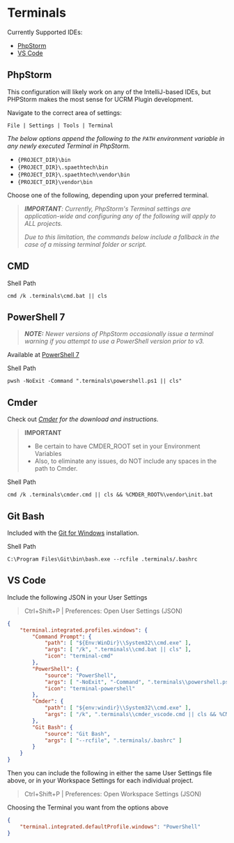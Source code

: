 # Terminals

Currently Supported IDEs:
- [PhpStorm](#PhpStorm)
- [VS Code](#VS%20Code)

## PhpStorm

This configuration will likely work on any of the IntelliJ-based IDEs, but PHPStorm makes the most sense for UCRM Plugin
development.

Navigate to the correct area of settings:

```
File | Settings | Tools | Terminal
```

_The below options append the following to the `PATH` environment variable in any newly executed Terminal in PhpStorm._
- `{PROJECT_DIR}\bin`
- `{PROJECT_DIR}\.spaethtech\bin`
- `{PROJECT_DIR}\.spaethtech\vendor\bin`
- `{PROJECT_DIR}\vendor\bin`

Choose one of the following, depending upon your preferred terminal.

> _**IMPORTANT**: Currently, PhpStorm's Terminal settings are application-wide and configuring any of the following
> will apply to ALL projects._
>
> _Due to this limitation, the commands below include a fallback in the case of a missing terminal folder or script._

## CMD
Shell Path
```
cmd /k .terminals\cmd.bat || cls
```

## PowerShell 7

> _**NOTE:** Newer versions of PhpStorm occasionally issue a terminal warning if you attempt to use a PowerShell version
> prior to v3._

Available at [PowerShell 7](https://docs.microsoft.com/en-us/powershell/scripting/install/installing-powershell-on-windows?view=powershell-7.2)

Shell Path
```
pwsh -NoExit -Command ".terminals\powershell.ps1 || cls"
```

## Cmder

Check out _[Cmder](https://github.com/cmderdev/cmder) for the download and instructions._

> **IMPORTANT** <br/>
> - Be certain to have CMDER_ROOT set in your Environment Variables
> - Also, to eliminate any issues, do NOT include any spaces in the path to Cmder.

Shell Path
```
cmd /k .terminals\cmder.cmd || cls && %CMDER_ROOT%\vendor\init.bat
```

## Git Bash

Included with the [Git for Windows](https://gitforwindows.org/) installation.

Shell Path
```
C:\Program Files\Git\bin\bash.exe --rcfile .terminals/.bashrc
```

## VS Code

Include the following JSON in your User Settings
> Ctrl+Shift+P | Preferences: Open User Settings (JSON)

```json
{
    "terminal.integrated.profiles.windows": {
        "Command Prompt": {
            "path": [ "${Env:WinDir}\\System32\\cmd.exe" ],
            "args": [ "/k", ".terminals\\cmd.bat || cls" ],
            "icon": "terminal-cmd"
        },
        "PowerShell": {
            "source": "PowerShell",
            "args": [ "-NoExit", "-Command", ".terminals\\powershell.ps1 || cls" ],
            "icon": "terminal-powershell"
        },
        "Cmder": {
            "path": [ "${env:windir}\\System32\\cmd.exe" ],
            "args": [ "/k", ".terminals\\cmder_vscode.cmd || cls && %CMDER_ROOT%\\vendor\\bin\\vscode_init.cmd" ]
        },
        "Git Bash": {
            "source": "Git Bash",
            "args": [ "--rcfile", ".terminals/.bashrc" ]
        }
    }
}
```

Then you can include the following in either the same User Settings file above, or in your Workspace Settings for each individual project.

> Ctrl+Shift+P | Preferences: Open Workspace Settings (JSON)

Choosing the Terminal you want from the options above

```json
{
    "terminal.integrated.defaultProfile.windows": "PowerShell"
}
```
